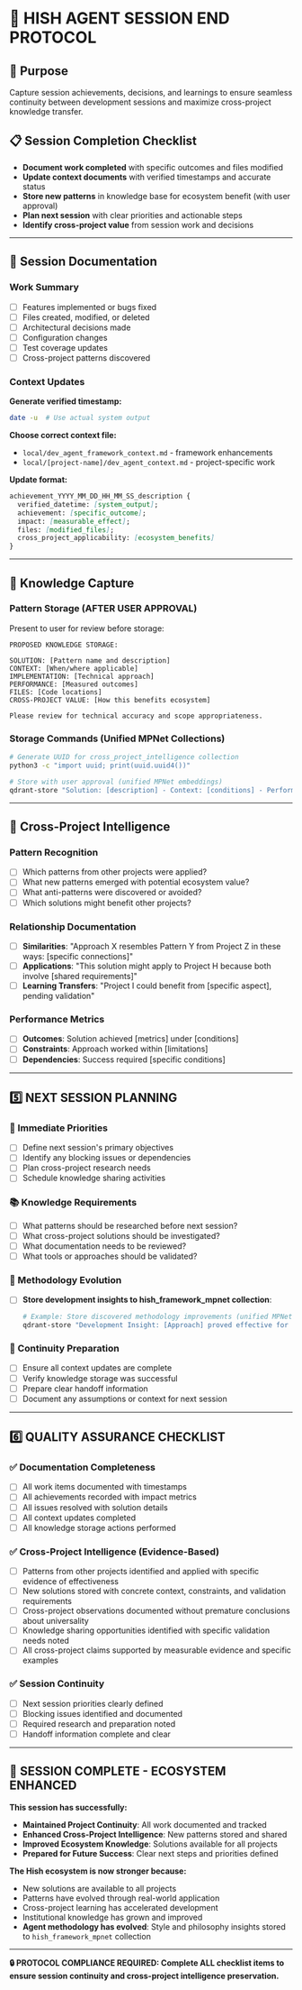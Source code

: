 # 🔄 **HISH AGENT SESSION END PROTOCOL**

## 🎯 Purpose
Capture session achievements, decisions, and learnings to ensure seamless continuity between development sessions and maximize cross-project knowledge transfer.

## 📋 Session Completion Checklist
- **Document work completed** with specific outcomes and files modified
- **Update context documents** with verified timestamps and accurate status
- **Store new patterns** in knowledge base for ecosystem benefit (with user approval)
- **Plan next session** with clear priorities and actionable steps
- **Identify cross-project value** from session work and decisions

---

## 📝 **Session Documentation**

### **Work Summary**
- [ ] Features implemented or bugs fixed
- [ ] Files created, modified, or deleted
- [ ] Architectural decisions made
- [ ] Configuration changes
- [ ] Test coverage updates
- [ ] Cross-project patterns discovered

### **Context Updates**

**Generate verified timestamp:**
```bash
date -u  # Use actual system output
```

**Choose correct context file:**
- `local/dev_agent_framework_context.md` - framework enhancements
- `local/[project-name]/dev_agent_context.md` - project-specific work

**Update format:**
```markdown
achievement_YYYY_MM_DD_HH_MM_SS_description {
  verified_datetime: [system_output];
  achievement: [specific_outcome];
  impact: [measurable_effect];
  files: [modified_files];
  cross_project_applicability: [ecosystem_benefits]
}
```

---

## 🧠 **Knowledge Capture**

### **Pattern Storage (AFTER USER APPROVAL)**
Present to user for review before storage:
```
PROPOSED KNOWLEDGE STORAGE:

SOLUTION: [Pattern name and description]
CONTEXT: [When/where applicable]
IMPLEMENTATION: [Technical approach]
PERFORMANCE: [Measured outcomes]
FILES: [Code locations]
CROSS-PROJECT VALUE: [How this benefits ecosystem]

Please review for technical accuracy and scope appropriateness.
```

### **Storage Commands (Unified MPNet Collections)**
```bash
# Generate UUID for cross_project_intelligence collection
python3 -c "import uuid; print(uuid.uuid4())"

# Store with user approval (unified MPNet embeddings)
qdrant-store "Solution: [description] - Context: [conditions] - Performance: [metrics] - Files: [locations]" cross_project_intelligence_mpnet [UUID]
```

---

## 🔗 **Cross-Project Intelligence**

### **Pattern Recognition**
- [ ] Which patterns from other projects were applied?
- [ ] What new patterns emerged with potential ecosystem value?
- [ ] What anti-patterns were discovered or avoided?
- [ ] Which solutions might benefit other projects?

### **Relationship Documentation**
- [ ] **Similarities**: "Approach X resembles Pattern Y from Project Z in these ways: [specific connections]"
- [ ] **Applications**: "This solution might apply to Project H because both involve [shared requirements]"
- [ ] **Learning Transfers**: "Project I could benefit from [specific aspect], pending validation"

### **Performance Metrics**
- [ ] **Outcomes**: Solution achieved [metrics] under [conditions]
- [ ] **Constraints**: Approach worked within [limitations]
- [ ] **Dependencies**: Success required [specific conditions]

---

## 5️⃣ **NEXT SESSION PLANNING**

### **🎯 Immediate Priorities**
- [ ] Define next session's primary objectives
- [ ] Identify any blocking issues or dependencies
- [ ] Plan cross-project research needs
- [ ] Schedule knowledge sharing activities

### **📚 Knowledge Requirements**
- [ ] What patterns should be researched before next session?
- [ ] What cross-project solutions should be investigated?
- [ ] What documentation needs to be reviewed?
- [ ] What tools or approaches should be validated?

### **🎯 Methodology Evolution**
- [ ] **Store development insights to hish_framework_mpnet collection**:
  ```bash
  # Example: Store discovered methodology improvements (unified MPNet embeddings)
  qdrant-store "Development Insight: [Approach] proved effective for [Context] - [Specific benefits and evidence]. Framework Evolution: [How this could improve agent guidance]." hish_framework_mpnet
  ```

### **🔄 Continuity Preparation**
- [ ] Ensure all context updates are complete
- [ ] Verify knowledge storage was successful
- [ ] Prepare clear handoff information
- [ ] Document any assumptions or context for next session

---

## 6️⃣ **QUALITY ASSURANCE CHECKLIST**

### **✅ Documentation Completeness**
- [ ] All work items documented with timestamps
- [ ] All achievements recorded with impact metrics
- [ ] All issues resolved with solution details
- [ ] All context updates completed
- [ ] All knowledge storage actions performed

### **✅ Cross-Project Intelligence (Evidence-Based)**
- [ ] Patterns from other projects identified and applied with specific evidence of effectiveness
- [ ] New solutions stored with concrete context, constraints, and validation requirements
- [ ] Cross-project observations documented without premature conclusions about universality
- [ ] Knowledge sharing opportunities identified with specific validation needs noted
- [ ] All cross-project claims supported by measurable evidence and specific examples

### **✅ Session Continuity**
- [ ] Next session priorities clearly defined
- [ ] Blocking issues identified and documented
- [ ] Required research and preparation noted
- [ ] Handoff information complete and clear

---

## 🚀 **SESSION COMPLETE - ECOSYSTEM ENHANCED**

**This session has successfully:**
- **Maintained Project Continuity**: All work documented and tracked
- **Enhanced Cross-Project Intelligence**: New patterns stored and shared
- **Improved Ecosystem Knowledge**: Solutions available for all projects
- **Prepared for Future Success**: Clear next steps and priorities defined

**The Hish ecosystem is now stronger because:**
- New solutions are available to all projects
- Patterns have evolved through real-world application
- Cross-project learning has accelerated development
- Institutional knowledge has grown and improved
- **Agent methodology has evolved**: Style and philosophy insights stored to `hish_framework_mpnet` collection

---

**🔒 PROTOCOL COMPLIANCE REQUIRED: Complete ALL checklist items to ensure session continuity and cross-project intelligence preservation.**
